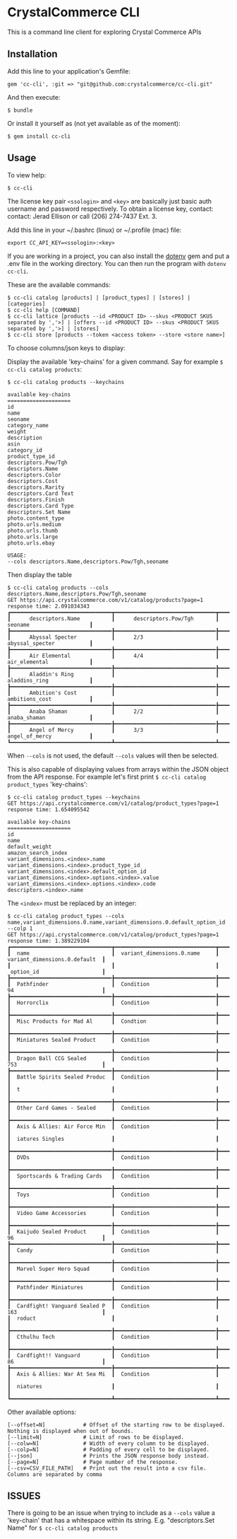 # CrystalCommerce CLI

This is a command line client for exploring Crystal Commerce APIs

## Installation

Add this line to your application's Gemfile:

    gem 'cc-cli', :git => "git@github.com:crystalcommerce/cc-cli.git"

And then execute:

    $ bundle

Or install it yourself as (not yet available as of the moment):

    $ gem install cc-cli

## Usage

To view help:

    $ cc-cli

The license key pair `<ssologin>` and `<key>` are basically just basic auth username and password respectively.
To obtain a license key, contact: contact: Jerad Ellison or call (206) 274-7437 Ext. 3.

Add this line in your ~/.bashrc (linux) or ~/.profile (mac) file:

    export CC_API_KEY=<ssologin>:<key>

If you are working in a project, you can also install the
[dotenv](http://rubygems.org/gems/dotenv) gem and put a .env file in
the working directory. You can then run the program with `dotenv
cc-cli`.

These are the available commands:

    $ cc-cli catalog [products] | [product_types] | [stores] | [categories]
    $ cc-cli help [COMMAND]
    $ cc-cli lattice [products --id <PRODUCT ID> --skus <PRODUCT SKUS separated by ','>] | [offers --id <PRODUCT ID> --skus <PRODUCT SKUS separated by ','>] | [stores]
    $ cc-cli store [products --token <access token> --store <store name>]

To choose columns/json keys to display:

  Display the available 'key-chains' for a given command. Say for example `$ cc-cli catalog products`:

    $ cc-cli catalog products --keychains

    available key-chains
    ====================
    id
    name
    seoname
    category_name
    weight
    description
    asin
    category_id
    product_type_id
    descriptors.Pow/Tgh
    descriptors.Name
    descriptors.Color
    descriptors.Cost
    descriptors.Rarity
    descriptors.Card Text
    descriptors.Finish
    descriptors.Card Type
    descriptors.Set Name
    photo.content_type
    photo.urls.medium
    photo.urls.thumb
    photo.urls.large
    photo.urls.ebay

    USAGE:
    --cols descriptors.Name,descriptors.Pow/Tgh,seoname

  Then display the table

    $ cc-cli catalog products --cols descriptors.Name,descriptors.Pow/Tgh,seoname
    GET https://api.crystalcommerce.com/v1/catalog/products?page=1
    response time: 2.091034343
    ┏━━━━━━━━━━━━━━━━━━━━━━━━━━━━━━━━┳━━━━━━━━━━━━━━━━━━━━━━━━━━━━━━━━┳━━━━━━━━━━━━━━━━━━━━━━━━━━━━━━━━┓
    ┃      descriptors.Name          ┃      descriptors.Pow/Tgh       ┃      seoname                   ┃
    ┣━━━━━━━━━━━━━━━━━━━━━━━━━━━━━━━━╊━━━━━━━━━━━━━━━━━━━━━━━━━━━━━━━━╊━━━━━━━━━━━━━━━━━━━━━━━━━━━━━━━━┫
    ┃      Abyssal Specter           ┃      2/3                       ┃      abyssal_specter           ┃
    ┣━━━━━━━━━━━━━━━━━━━━━━━━━━━━━━━━╊━━━━━━━━━━━━━━━━━━━━━━━━━━━━━━━━╊━━━━━━━━━━━━━━━━━━━━━━━━━━━━━━━━┫
    ┃      Air Elemental             ┃      4/4                       ┃      air_elemental             ┃
    ┣━━━━━━━━━━━━━━━━━━━━━━━━━━━━━━━━╊━━━━━━━━━━━━━━━━━━━━━━━━━━━━━━━━╊━━━━━━━━━━━━━━━━━━━━━━━━━━━━━━━━┫
    ┃      Aladdin's Ring            ┃                                ┃      aladdins_ring             ┃
    ┣━━━━━━━━━━━━━━━━━━━━━━━━━━━━━━━━╊━━━━━━━━━━━━━━━━━━━━━━━━━━━━━━━━╊━━━━━━━━━━━━━━━━━━━━━━━━━━━━━━━━┫
    ┃      Ambition's Cost           ┃                                ┃      ambitions_cost            ┃
    ┣━━━━━━━━━━━━━━━━━━━━━━━━━━━━━━━━╊━━━━━━━━━━━━━━━━━━━━━━━━━━━━━━━━╊━━━━━━━━━━━━━━━━━━━━━━━━━━━━━━━━┫
    ┃      Anaba Shaman              ┃      2/2                       ┃      anaba_shaman              ┃
    ┣━━━━━━━━━━━━━━━━━━━━━━━━━━━━━━━━╊━━━━━━━━━━━━━━━━━━━━━━━━━━━━━━━━╊━━━━━━━━━━━━━━━━━━━━━━━━━━━━━━━━┫
    ┃      Angel of Mercy            ┃      3/3                       ┃      angel_of_mercy            ┃
    ┗━━━━━━━━━━━━━━━━━━━━━━━━━━━━━━━━┻━━━━━━━━━━━━━━━━━━━━━━━━━━━━━━━━┻━━━━━━━━━━━━━━━━━━━━━━━━━━━━━━━━┛

  When `--cols` is not used, the default `--cols` values will then be selected.

  This is also capable of displaying values from arrays within the JSON object from the API response. For example let's first print `$ cc-cli catalog product_types` 'key-chains':

    $ cc-cli catalog product_types --keychains
    GET https://api.crystalcommerce.com/v1/catalog/product_types?page=1
    response time: 1.654095542

    available key-chains
    ====================
    id
    name
    default_weight
    amazon_search_index
    variant_dimensions.<index>.name
    variant_dimensions.<index>.product_type_id
    variant_dimensions.<index>.default_option_id
    variant_dimensions.<index>.options.<index>.value
    variant_dimensions.<index>.options.<index>.code
    descriptors.<index>.name

  The `<index>` must be replaced by an integer:

    $ cc-cli catalog product_types --cols name,variant_dimensions.0.name,variant_dimensions.0.default_option_id --colp 1
    GET https://api.crystalcommerce.com/v1/catalog/product_types?page=1
    response time: 1.389229104
    ┏━━━━━━━━━━━━━━━━━━━━━━━━━━━━━━━━┳━━━━━━━━━━━━━━━━━━━━━━━━━━━━━━━━┳━━━━━━━━━━━━━━━━━━━━━━━━━━━━━━━━┓
    ┃  name                          ┃  variant_dimensions.0.name     ┃  variant_dimensions.0.default  ┃
    ┃                                ┃                                ┃  _option_id                    ┃
    ┣━━━━━━━━━━━━━━━━━━━━━━━━━━━━━━━━╊━━━━━━━━━━━━━━━━━━━━━━━━━━━━━━━━╊━━━━━━━━━━━━━━━━━━━━━━━━━━━━━━━━┫
    ┃  Pathfinder                    ┃  Condition                     ┃  94                            ┃
    ┣━━━━━━━━━━━━━━━━━━━━━━━━━━━━━━━━╊━━━━━━━━━━━━━━━━━━━━━━━━━━━━━━━━╊━━━━━━━━━━━━━━━━━━━━━━━━━━━━━━━━┫
    ┃  Horrorclix                    ┃  Condition                     ┃                                ┃
    ┣━━━━━━━━━━━━━━━━━━━━━━━━━━━━━━━━╊━━━━━━━━━━━━━━━━━━━━━━━━━━━━━━━━╊━━━━━━━━━━━━━━━━━━━━━━━━━━━━━━━━┫
    ┃  Misc Products for Mad Al      ┃  Condtion                      ┃                                ┃
    ┣━━━━━━━━━━━━━━━━━━━━━━━━━━━━━━━━╊━━━━━━━━━━━━━━━━━━━━━━━━━━━━━━━━╊━━━━━━━━━━━━━━━━━━━━━━━━━━━━━━━━┫
    ┃  Miniatures Sealed Product     ┃  Condition                     ┃                                ┃
    ┣━━━━━━━━━━━━━━━━━━━━━━━━━━━━━━━━╊━━━━━━━━━━━━━━━━━━━━━━━━━━━━━━━━╊━━━━━━━━━━━━━━━━━━━━━━━━━━━━━━━━┫
    ┃  Dragon Ball CCG Sealed        ┃  Condition                     ┃  753                           ┃
    ┣━━━━━━━━━━━━━━━━━━━━━━━━━━━━━━━━╊━━━━━━━━━━━━━━━━━━━━━━━━━━━━━━━━╊━━━━━━━━━━━━━━━━━━━━━━━━━━━━━━━━┫
    ┃  Battle Spirits Sealed Produc  ┃  Condition                     ┃                                ┃
    ┃  t                             ┃                                ┃                                ┃
    ┣━━━━━━━━━━━━━━━━━━━━━━━━━━━━━━━━╊━━━━━━━━━━━━━━━━━━━━━━━━━━━━━━━━╊━━━━━━━━━━━━━━━━━━━━━━━━━━━━━━━━┫
    ┃  Other Card Games - Sealed     ┃  Condition                     ┃                                ┃
    ┣━━━━━━━━━━━━━━━━━━━━━━━━━━━━━━━━╊━━━━━━━━━━━━━━━━━━━━━━━━━━━━━━━━╊━━━━━━━━━━━━━━━━━━━━━━━━━━━━━━━━┫
    ┃  Axis & Allies: Air Force Min  ┃  Condition                     ┃                                ┃
    ┃  iatures Singles               ┃                                ┃                                ┃
    ┣━━━━━━━━━━━━━━━━━━━━━━━━━━━━━━━━╊━━━━━━━━━━━━━━━━━━━━━━━━━━━━━━━━╊━━━━━━━━━━━━━━━━━━━━━━━━━━━━━━━━┫
    ┃  DVDs                          ┃  Condition                     ┃                                ┃
    ┣━━━━━━━━━━━━━━━━━━━━━━━━━━━━━━━━╊━━━━━━━━━━━━━━━━━━━━━━━━━━━━━━━━╊━━━━━━━━━━━━━━━━━━━━━━━━━━━━━━━━┫
    ┃  Sportscards & Trading Cards   ┃  Condition                     ┃                                ┃
    ┣━━━━━━━━━━━━━━━━━━━━━━━━━━━━━━━━╊━━━━━━━━━━━━━━━━━━━━━━━━━━━━━━━━╊━━━━━━━━━━━━━━━━━━━━━━━━━━━━━━━━┫
    ┃  Toys                          ┃  Condition                     ┃                                ┃
    ┣━━━━━━━━━━━━━━━━━━━━━━━━━━━━━━━━╊━━━━━━━━━━━━━━━━━━━━━━━━━━━━━━━━╊━━━━━━━━━━━━━━━━━━━━━━━━━━━━━━━━┫
    ┃  Video Game Accessories        ┃  Condition                     ┃                                ┃
    ┣━━━━━━━━━━━━━━━━━━━━━━━━━━━━━━━━╊━━━━━━━━━━━━━━━━━━━━━━━━━━━━━━━━╊━━━━━━━━━━━━━━━━━━━━━━━━━━━━━━━━┫
    ┃  Kaijudo Sealed Product        ┃  Condition                     ┃  96                            ┃
    ┣━━━━━━━━━━━━━━━━━━━━━━━━━━━━━━━━╊━━━━━━━━━━━━━━━━━━━━━━━━━━━━━━━━╊━━━━━━━━━━━━━━━━━━━━━━━━━━━━━━━━┫
    ┃  Candy                         ┃  Condition                     ┃                                ┃
    ┣━━━━━━━━━━━━━━━━━━━━━━━━━━━━━━━━╊━━━━━━━━━━━━━━━━━━━━━━━━━━━━━━━━╊━━━━━━━━━━━━━━━━━━━━━━━━━━━━━━━━┫
    ┃  Marvel Super Hero Squad       ┃  Condition                     ┃                                ┃
    ┣━━━━━━━━━━━━━━━━━━━━━━━━━━━━━━━━╊━━━━━━━━━━━━━━━━━━━━━━━━━━━━━━━━╊━━━━━━━━━━━━━━━━━━━━━━━━━━━━━━━━┫
    ┃  Pathfinder Miniatures         ┃  Condition                     ┃                                ┃
    ┣━━━━━━━━━━━━━━━━━━━━━━━━━━━━━━━━╊━━━━━━━━━━━━━━━━━━━━━━━━━━━━━━━━╊━━━━━━━━━━━━━━━━━━━━━━━━━━━━━━━━┫
    ┃  Cardfight! Vanguard Sealed P  ┃  Condition                     ┃  163                           ┃
    ┃  roduct                        ┃                                ┃                                ┃
    ┣━━━━━━━━━━━━━━━━━━━━━━━━━━━━━━━━╊━━━━━━━━━━━━━━━━━━━━━━━━━━━━━━━━╊━━━━━━━━━━━━━━━━━━━━━━━━━━━━━━━━┫
    ┃  Cthulhu Tech                  ┃  Condition                     ┃                                ┃
    ┣━━━━━━━━━━━━━━━━━━━━━━━━━━━━━━━━╊━━━━━━━━━━━━━━━━━━━━━━━━━━━━━━━━╊━━━━━━━━━━━━━━━━━━━━━━━━━━━━━━━━┫
    ┃  Cardfight!! Vanguard          ┃  Condition                     ┃  86                            ┃
    ┣━━━━━━━━━━━━━━━━━━━━━━━━━━━━━━━━╊━━━━━━━━━━━━━━━━━━━━━━━━━━━━━━━━╊━━━━━━━━━━━━━━━━━━━━━━━━━━━━━━━━┫
    ┃  Axis & Allies: War At Sea Mi  ┃  Condition                     ┃                                ┃
    ┃  niatures                      ┃                                ┃                                ┃
    ┗━━━━━━━━━━━━━━━━━━━━━━━━━━━━━━━━┻━━━━━━━━━━━━━━━━━━━━━━━━━━━━━━━━┻━━━━━━━━━━━━━━━━━━━━━━━━━━━━━━━━┛

Other available options:

    [--offset=N]            # Offset of the starting row to be displayed. Nothing is displayed when out of bounds.
    [--limit=N]             # Limit of rows to be displayed.
    [--colw=N]              # Width of every column to be displayed.
    [--colp=N]              # Padding of every cell to be displayed.
    [--json]                # Prints the JSON response body instead.
    [--page=N]              # Page number of the response.
    [--csv=CSV_FILE_PATH]   # Print out the result into a csv file. Columns are separated by comma

## ISSUES

There is going to be an issue when trying to include as a `--cols` value a 'key-chain' that has a whitespace within its string. E.g. "descriptors.Set Name" for `$ cc-cli catalog products`
